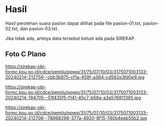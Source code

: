 # Hasil

Hasil perolehan suara paslon dapat dilihat pada file paslon-01.txt, paslon-02.txt, dan paslon-03.txt.

Jika tidak ada, artinya data tersebut belum ada pada SIREKAP.

## Foto C Plano

https://sirekap-obj-formc.kpu.go.id/cdce/pemilu/ppwp/31/75/07/10/03/3175071003133-20240214-212756--cbb3b975-cf1a-459f-a364-cd562e3fd0e9.jpg

https://sirekap-obj-formc.kpu.go.id/cdce/pemilu/ppwp/31/75/07/10/03/3175071003133-20240214-194705--51f435f5-f141-45c7-b58a-a3a576811365.jpg

https://sirekap-obj-formc.kpu.go.id/cdce/pemilu/ppwp/31/75/07/10/03/3175071003133-20240214-212706--78968299-377a-4920-8f15-740b4eeb55b2.jpg
